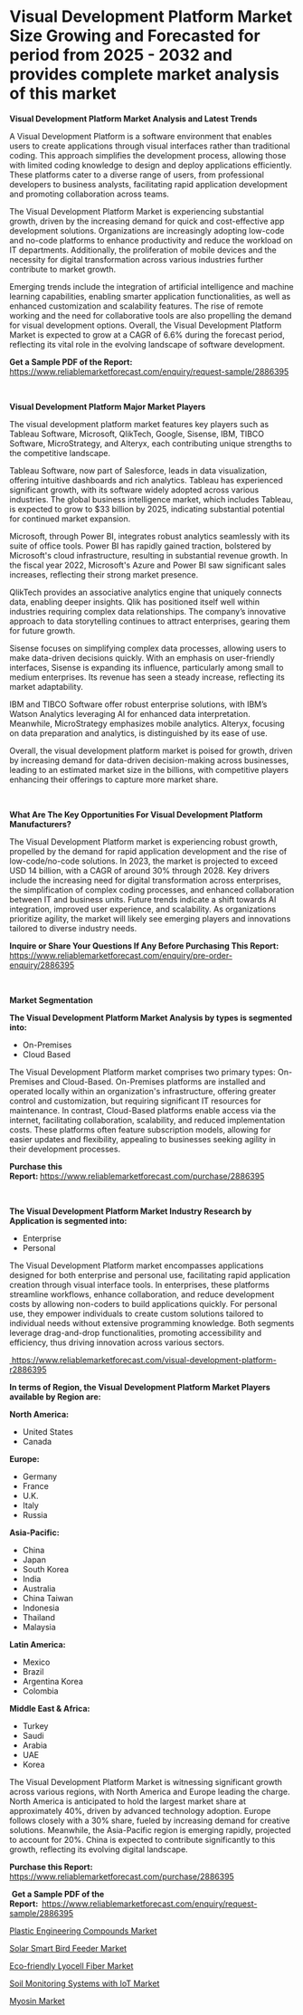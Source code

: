 <p><h1>Visual Development Platform Market Size Growing and Forecasted for period from 2025 - 2032 and provides complete market analysis of this market</h1></p><p><strong>Visual Development Platform Market Analysis and Latest Trends</strong></p>
<p><p>A Visual Development Platform is a software environment that enables users to create applications through visual interfaces rather than traditional coding. This approach simplifies the development process, allowing those with limited coding knowledge to design and deploy applications efficiently. These platforms cater to a diverse range of users, from professional developers to business analysts, facilitating rapid application development and promoting collaboration across teams.</p><p>The Visual Development Platform Market is experiencing substantial growth, driven by the increasing demand for quick and cost-effective app development solutions. Organizations are increasingly adopting low-code and no-code platforms to enhance productivity and reduce the workload on IT departments. Additionally, the proliferation of mobile devices and the necessity for digital transformation across various industries further contribute to market growth.</p><p>Emerging trends include the integration of artificial intelligence and machine learning capabilities, enabling smarter application functionalities, as well as enhanced customization and scalability features. The rise of remote working and the need for collaborative tools are also propelling the demand for visual development options. Overall, the Visual Development Platform Market is expected to grow at a CAGR of 6.6% during the forecast period, reflecting its vital role in the evolving landscape of software development.</p></p>
<p><strong>Get a Sample PDF of the Report:&nbsp;</strong> <a href="https://www.reliablemarketforecast.com/enquiry/request-sample/2886395?utm_campaign=1144&utm_medium=2&utm_source=Github&utm_content=ia&utm_term=13032025&utm_id=visual-development-platform">https://www.reliablemarketforecast.com/enquiry/request-sample/2886395</a></p>
<p>&nbsp;</p>
<p><strong>Visual Development Platform Major Market Players</strong></p>
<p><p>The visual development platform market features key players such as Tableau Software, Microsoft, QlikTech, Google, Sisense, IBM, TIBCO Software, MicroStrategy, and Alteryx, each contributing unique strengths to the competitive landscape.</p><p>Tableau Software, now part of Salesforce, leads in data visualization, offering intuitive dashboards and rich analytics. Tableau has experienced significant growth, with its software widely adopted across various industries. The global business intelligence market, which includes Tableau, is expected to grow to $33 billion by 2025, indicating substantial potential for continued market expansion.</p><p>Microsoft, through Power BI, integrates robust analytics seamlessly with its suite of office tools. Power BI has rapidly gained traction, bolstered by Microsoft's cloud infrastructure, resulting in substantial revenue growth. In the fiscal year 2022, Microsoft's Azure and Power BI saw significant sales increases, reflecting their strong market presence.</p><p>QlikTech provides an associative analytics engine that uniquely connects data, enabling deeper insights. Qlik has positioned itself well within industries requiring complex data relationships. The company’s innovative approach to data storytelling continues to attract enterprises, gearing them for future growth.</p><p>Sisense focuses on simplifying complex data processes, allowing users to make data-driven decisions quickly. With an emphasis on user-friendly interfaces, Sisense is expanding its influence, particularly among small to medium enterprises. Its revenue has seen a steady increase, reflecting its market adaptability.</p><p>IBM and TIBCO Software offer robust enterprise solutions, with IBM’s Watson Analytics leveraging AI for enhanced data interpretation. Meanwhile, MicroStrategy emphasizes mobile analytics. Alteryx, focusing on data preparation and analytics, is distinguished by its ease of use.</p><p>Overall, the visual development platform market is poised for growth, driven by increasing demand for data-driven decision-making across businesses, leading to an estimated market size in the billions, with competitive players enhancing their offerings to capture more market share.</p></p>
<p>&nbsp;</p>
<p><strong>What Are The Key Opportunities For Visual Development Platform Manufacturers?</strong></p>
<p><p>The Visual Development Platform market is experiencing robust growth, propelled by the demand for rapid application development and the rise of low-code/no-code solutions. In 2023, the market is projected to exceed USD 14 billion, with a CAGR of around 30% through 2028. Key drivers include the increasing need for digital transformation across enterprises, the simplification of complex coding processes, and enhanced collaboration between IT and business units. Future trends indicate a shift towards AI integration, improved user experience, and scalability. As organizations prioritize agility, the market will likely see emerging players and innovations tailored to diverse industry needs.</p></p>
<p><strong>Inquire or Share Your Questions If Any Before Purchasing This Report:</strong> <a href="https://www.reliablemarketforecast.com/enquiry/pre-order-enquiry/2886395?utm_campaign=1144&utm_medium=2&utm_source=Github&utm_content=ia&utm_term=13032025&utm_id=visual-development-platform">https://www.reliablemarketforecast.com/enquiry/pre-order-enquiry/2886395</a></p>
<p>&nbsp;</p>
<p><strong>Market Segmentation</strong></p>
<p><strong>The Visual Development Platform Market Analysis by types is segmented into:</strong></p>
<p><ul><li>On-Premises</li><li>Cloud Based</li></ul></p>
<p><p>The Visual Development Platform market comprises two primary types: On-Premises and Cloud-Based. On-Premises platforms are installed and operated locally within an organization's infrastructure, offering greater control and customization, but requiring significant IT resources for maintenance. In contrast, Cloud-Based platforms enable access via the internet, facilitating collaboration, scalability, and reduced implementation costs. These platforms often feature subscription models, allowing for easier updates and flexibility, appealing to businesses seeking agility in their development processes.</p></p>
<p><strong>Purchase this Report:&nbsp;</strong><a href="https://www.reliablemarketforecast.com/purchase/2886395?utm_campaign=1144&utm_medium=2&utm_source=Github&utm_content=ia&utm_term=13032025&utm_id=visual-development-platform">https://www.reliablemarketforecast.com/purchase/2886395</a></p>
<p>&nbsp;</p>
<p><strong>The Visual Development Platform Market Industry Research by Application is segmented into:</strong></p>
<p><ul><li>Enterprise</li><li>Personal</li></ul></p>
<p><p>The Visual Development Platform market encompasses applications designed for both enterprise and personal use, facilitating rapid application creation through visual interface tools. In enterprises, these platforms streamline workflows, enhance collaboration, and reduce development costs by allowing non-coders to build applications quickly. For personal use, they empower individuals to create custom solutions tailored to individual needs without extensive programming knowledge. Both segments leverage drag-and-drop functionalities, promoting accessibility and efficiency, thus driving innovation across various sectors.</p></p>
<p><a href="https://www.reliablemarketforecast.com/visual-development-platform-r2886395?utm_campaign=1144&utm_medium=2&utm_source=Github&utm_content=ia&utm_term=13032025&utm_id=visual-development-platform">&nbsp;https://www.reliablemarketforecast.com/visual-development-platform-r2886395</a></p>
<p><strong>In terms of Region, the Visual Development Platform Market Players available by Region are:</strong></p>
<p>
    <p> <strong> North America: </strong>
        <ul>
            <li>United States</li>
            <li>Canada</li>
        </ul>
        </p> 
    <p> <strong> Europe: </strong>
        <ul>
            <li>Germany</li>
            <li>France</li>
            <li>U.K.</li>
            <li>Italy</li>
            <li>Russia</li>
        </ul>
        </p> 
    <p> <strong> Asia-Pacific: </strong>
        <ul>
            <li>China</li>
            <li>Japan</li>
            <li>South Korea</li>
            <li>India</li>
            <li>Australia</li>
            <li>China Taiwan</li>
            <li>Indonesia</li>
            <li>Thailand</li>
            <li>Malaysia</li>
        </ul>
        </p> 
    <p> <strong> Latin America: </strong>
        <ul>
            <li>Mexico</li>
            <li>Brazil</li>
            <li>Argentina Korea</li>
            <li>Colombia</li>
        </ul>
        </p> 
    <p> <strong> Middle East & Africa: </strong>
        <ul>
            <li>Turkey</li>
            <li>Saudi</li>
            <li>Arabia</li>
            <li>UAE</li>
            <li>Korea</li>
        </ul>
    </p>
    </p>
<p><p>The Visual Development Platform Market is witnessing significant growth across various regions, with North America and Europe leading the charge. North America is anticipated to hold the largest market share at approximately 40%, driven by advanced technology adoption. Europe follows closely with a 30% share, fueled by increasing demand for creative solutions. Meanwhile, the Asia-Pacific region is emerging rapidly, projected to account for 20%. China is expected to contribute significantly to this growth, reflecting its evolving digital landscape.</p></p>
<p><strong>Purchase this Report: </strong><a href="https://www.reliablemarketforecast.com/purchase/2886395?utm_campaign=1144&utm_medium=2&utm_source=Github&utm_content=ia&utm_term=13032025&utm_id=visual-development-platform">https://www.reliablemarketforecast.com/purchase/2886395</a></p>
<p>&nbsp;<strong>Get a Sample PDF of the Report:&nbsp;&nbsp;</strong><a href="https://www.reliablemarketforecast.com/enquiry/request-sample/2886395?utm_campaign=1144&utm_medium=2&utm_source=Github&utm_content=ia&utm_term=13032025&utm_id=visual-development-platform">https://www.reliablemarketforecast.com/enquiry/request-sample/2886395</a></p>
<p><strong></strong></p>
<p><p><a href="https://github.com/damjiederyd/Market-Research-Report-List-1/blob/main/plastic-engineering-compounds-market.md?utm_campaign=1144&utm_medium=2&utm_source=Github&utm_content=ia&utm_term=13032025&utm_id=visual-development-platform">Plastic Engineering Compounds Market</a></p><p><a href="https://github.com/claracpegios/Market-Research-Report-List-1/blob/main/solar-smart-bird-feeder-market.md?utm_campaign=1144&utm_medium=2&utm_source=Github&utm_content=ia&utm_term=13032025&utm_id=visual-development-platform">Solar Smart Bird Feeder Market</a></p><p><a href="https://github.com/failarustic/Market-Research-Report-List-1/blob/main/eco-friendly-lyocell-fiber-market.md?utm_campaign=1144&utm_medium=2&utm_source=Github&utm_content=ia&utm_term=13032025&utm_id=visual-development-platform">Eco-friendly Lyocell Fiber Market</a></p><p><a href="https://github.com/waldarolka1j/Market-Research-Report-List-1/blob/main/soil-monitoring-systems-with-iot-market.md?utm_campaign=1144&utm_medium=2&utm_source=Github&utm_content=ia&utm_term=13032025&utm_id=visual-development-platform">Soil Monitoring Systems with IoT Market</a></p><p><a href="https://github.com/maaniwilka9y/Market-Research-Report-List-1/blob/main/myosin-market.md?utm_campaign=1144&utm_medium=2&utm_source=Github&utm_content=ia&utm_term=13032025&utm_id=visual-development-platform">Myosin Market</a></p></p>